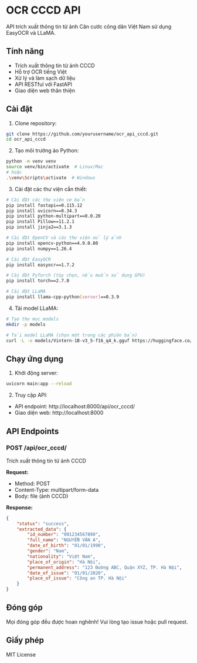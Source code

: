 # OCR CCCD API

API trích xuất thông tin từ ảnh Căn cước công dân Việt Nam sử dụng EasyOCR và LLaMA.

## Tính năng

- Trích xuất thông tin từ ảnh CCCD
- Hỗ trợ OCR tiếng Việt
- Xử lý và làm sạch dữ liệu
- API RESTful với FastAPI
- Giao diện web thân thiện

## Cài đặt

1. Clone repository:
```bash
git clone https://github.com/yourusername/ocr_api_cccd.git
cd ocr_api_cccd
```

2. Tạo môi trường ảo Python:
```bash
python -m venv venv
source venv/bin/activate  # Linux/Mac
# hoặc
.\venv\Scripts\activate  # Windows
```

3. Cài đặt các thư viện cần thiết:

```bash
# Cài đặt các thư viện cơ bản
pip install fastapi==0.115.12
pip install uvicorn==0.34.3
pip install python-multipart==0.0.20
pip install Pillow==11.2.1
pip install jinja2==3.1.3

# Cài đặt OpenCV và các thư viện xử lý ảnh
pip install opencv-python==4.9.0.80
pip install numpy==1.26.4

# Cài đặt EasyOCR
pip install easyocr==1.7.2

# Cài đặt PyTorch (tùy chọn, nếu muốn sử dụng GPU)
pip install torch==2.7.0

# Cài đặt LLaMA
pip install llama-cpp-python[server]==0.3.9
```

4. Tải model LLaMA:
```bash
# Tạo thư mục models
mkdir -p models

# Tải model LLaMA (chọn một trong các phiên bản)
curl -L -o models/Vintern-1B-v3_5-f16_q4_k.gguf https://huggingface.co/TheBloke/Vintern-1B-v3.5-GGUF/resolve/main/vintern-1b-v3_5.Q4_K_M.gguf
```

## Chạy ứng dụng

1. Khởi động server:
```bash
uvicorn main:app --reload
```

2. Truy cập API:
- API endpoint: http://localhost:8000/api/ocr_cccd/
- Giao diện web: http://localhost:8000

## API Endpoints

### POST /api/ocr_cccd/
Trích xuất thông tin từ ảnh CCCD

**Request:**
- Method: POST
- Content-Type: multipart/form-data
- Body: file (ảnh CCCD)

**Response:**
```json
{
    "status": "success",
    "extracted_data": {
        "id_number": "001234567890",
        "full_name": "NGUYỄN VĂN A",
        "date_of_birth": "01/01/1990",
        "gender": "Nam",
        "nationality": "Việt Nam",
        "place_of_origin": "Hà Nội",
        "permanent_address": "123 Đường ABC, Quận XYZ, TP. Hà Nội",
        "date_of_issue": "01/01/2020",
        "place_of_issue": "Công an TP. Hà Nội"
    }
}
```

## Đóng góp

Mọi đóng góp đều được hoan nghênh! Vui lòng tạo issue hoặc pull request.

## Giấy phép

MIT License